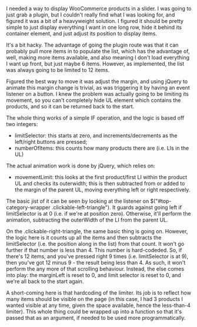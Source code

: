 I needed a way to display WooCommerce products in a slider. I was going to just grab a plugin, but I couldn't really find what I was looking for, and figured it was a bit of a heavyweight solution. I figured it should be pretty simple to just display everything I want in one long row, hide it behind its container element, and just adjust its position to display items.

It's a bit hacky. The advantage of going the plugin route was that it can probably pull more items in to populate the list, which has the advantage of, well, making more items available, and also meaning I don't load everything I want up front, but just maybe 6 items. However, as implemented, the list was always going to be limited to 12 items.

Figured the best way to move it was adjust the margin, and using jQuery to animate this margin change is trivial, as was triggering it by having an event listener on a button. I knew the problem was actually going to be limiting its movement, so you can't completely hide UL element which contains the products, and so it can be returned back to the start. 

The whole thing works of a simple IF operation, and the logic is based off two integers: 
- limitSelector: this starts at zero, and increments/decrements as the left/right buttons are pressed; 
- numberOfItems: this counts how many products there are (i.e. LIs in the UL)

The actual animation work is done by jQuery, which relies on:
- movementLimit: this looks at the first product/first LI within the product UL and checks its outerwidth; this is then subtracted from or added to the margin of the parent UL, moving everything left or right respectively.

The basic jist of it can be seen by looking at the listener on $("#top-category-wrapper .clickable-left-triangle"). It guards against going left if limitSelector is at 0 (i.e. if we're at position zero). Otherwise, it'll perform the animation, subtracting the outerWidth of the LI from the parent UL.

On the .clickable-right-triangle, the same basic thing is going on. However, the logic here is it counts up all the items and then subtracts the limitSelector (i.e. the position along in the list)  from that count. It won't go further if that number is less than 4. This number is hard-codeded. So, if there's 12 items, and you've pressed right 9 times (i.e. limitSelector is at 9), then you've got 12  minus 9 - the result being less than 4. As such, it won't perform the any more of that scrolling behaviour. Instead, the else comes into play: the marginLeft is reset to 0, and limit selector is reset to 0, and we're all back to the start again.

A short-coming here is that hardcoding of the limiter. Its job is to reflect how many items should be visible on the page (in this case, I had 3 products I wanted visible at any time, given the space available, hence the less-than-4 limiter). This whole thing could be wrapped up into a function so that it's passed that as an argument, if needed to be used more programmatically.
